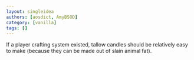 ```yaml
---
layout: singleidea
authors: [aosdict, AmyBSOD]
category: [vanilla]
tags: []
---
```

If a player crafting system existed, tallow candles should be relatively easy to make (because they can be made out of slain animal fat).
